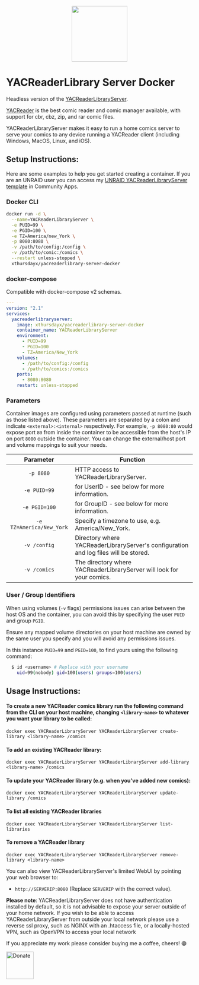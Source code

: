 <p align="center">
    <img src="https://raw.githubusercontent.com/xthursdayx/docker-templates/blob/master/images/yacreader-icon.png" alt="" width="150"/>  
</p>

# YACReaderLibrary Server Docker

Headless version of the [YACReaderLibraryServer](https://github.com/YACReader/yacreader/tree/develop/YACReaderLibraryServer). 

[YACReader](https://www.yacreader.com/) is the best comic reader and comic manager available, with support for cbr, cbz, zip, and rar comic files. 

YACReaderLibraryServer makes it easy to run a home comics server to serve your comics to any device running a YACReader client (including Windows, MacOS, Linux, and iOS).

## Setup Instructions:

Here are some examples to help you get started creating a container. If you are an UNRAID user you can access my [UNRAID YACReaderLibraryServer template](https://raw.githubusercontent.com/xthursdayx/docker-templates/master/yacserver.xml) in Community Apps.

### Docker CLI

```bash
docker run -d \
  --name=YACReaderLibraryServer \
  -e PUID=99 \
  -e PGID=100 \
  -e TZ=America/new_York \
  -p 8080:8080 \
  -v /path/to/config:/config \
  -v /path/to/comic:/comics \
  --restart unless-stopped \
  xthursdayx/yacreaderlibrary-server-docker
```

### docker-compose

Compatible with docker-compose v2 schemas.

```yaml
---
version: "2.1"
services:
  yacreaderlibraryserver:
    image: xthursdayx/yacreaderlibrary-server-docker
    container_name: YACReaderLibraryServer
    environment:
      - PUID=99
      - PGID=100
      - TZ=America/New_York
    volumes:
      - /path/to/config:/config
      - /path/to/comics:/comics
    ports:
      - 8080:8080
    restart: unless-stopped
```

### Parameters

Container images are configured using parameters passed at runtime (such as those listed above). These parameters are separated by a colon and indicate `<external>:<internal>` respectively. For example, `-p 8080:80` would expose port `80` from inside the container to be accessible from the host's IP on port `8080` outside the container. You can change the external/host port and volume mappings to suit your needs.

| Parameter | Function |
| :----: | --- |
| `-p 8080` | HTTP access to YACReaderLibraryServer. |
| `-e PUID=99` | for UserID - see below for more information. |
| `-e PGID=100` | for GroupID - see below for more information. |
| `-e TZ=America/New_York` | Specify a timezone to use, e.g. America/New_York. |
| `-v /config` | Directory where YACReaderLibraryServer's configuration and log files will be stored. |
| `-v /comics` | The directory where YACReaderLibraryServer will look for your comics. |

### User / Group Identifiers

When using volumes (`-v` flags) permissions issues can arise between the host OS and the container, you can avoid this by specifying the user `PUID` and group `PGID`.

Ensure any mapped volume directories on your host machine are owned by the same user you specify and you will avoid any permissions issues.

In this instance `PUID=99` and `PGID=100`, to find yours using the following command:

```bash
  $ id <username> # Replace with your username
    uid=99(nobody) gid=100(users) groups=100(users)
```   

## Usage Instructions:

#### To create a new YACReader comics library run the  following command from the CLI on your host machine, changing `<library-name>` to whatever you want your library to be called:
````
docker exec YACReaderLibraryServer YACReaderLibraryServer create-library <library-name> /comics
````
#### To add an existing YACReader library:
````
docker exec YACReaderLibraryServer YACReaderLibraryServer add-library <library-name> /comics
````
#### To update your YACReader library (e.g. when you've added new comics):
````
docker exec YACReaderLibraryServer YACReaderLibraryServer update-library /comics
````
#### To list all existing YACReader libraries
````
docker exec YACReaderLibraryServer YACReaderLibraryServer list-libraries
````
#### To remove a YACReader library
````
docker exec YACReaderLibraryServer YACReaderLibraryServer remove-library <library-name>
````

You can also view YACReaderLibraryServer's limited WebUI by pointing your web browser to: 

* `http://SERVERIP:8080` (Replace `SERVERIP` with the correct value). 

**Please note**: YACReaderLibraryServer does not have authentication installed by default, so it is not advisable to expose your server outside of your home network. If you wish to be able to access YACReaderLibraryServer from outside your local network please use a reverse ssl proxy, such as NGINX with an .htaccess file, or a locally-hosted VPN, such as OpenVPN to access your local network


If you appreciate my work please consider buying me a coffee, cheers! 😁

<a href="https://www.buymeacoffee.com/xthursdayx"><img src="https://www.paypal.com/en_US/i/btn/btn_donate_SM.gif" alt="Donate" style="width:74px;height:auto;" width="74"></a>

